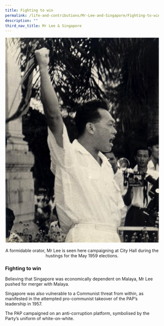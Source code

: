 ```yaml
---
title: Fighting to win
permalink: /life-and-contributions/Mr-Lee-and-Singapore/Fighting-to-win
description: ""
third_nav_title: Mr Lee & Singapore
---
```

![Alt text for image on Isomer site](/images/mr-lee-and-singapore/Fighting%20to%20win.jpg)      
<center>A formidable orator, Mr Lee is seen here campaigning at City Hall during the hustings for the May 1959 elections.</center>
                        

### Fighting to win ###

Believing that Singapore was economically dependent on Malaya, Mr Lee pushed for merger with Malaya.


Singapore was also vulnerable to a Communist threat from within, as manifested in the attempted pro-communist takeover of the PAP’s leadership in 1957.


The PAP campaigned on an anti-corruption platform, symbolised by the Party’s uniform of white-on-white.